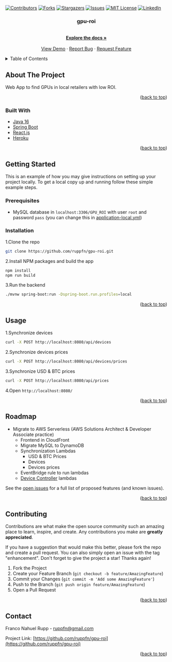 <div id="top"></div>
<!--
*** Thanks for checking out the Best-README-Template. If you have a suggestion
*** that would make this better, please fork the repo and create a pull request
*** or simply open an issue with the tag "enhancement".
*** Don't forget to give the project a star!
*** Thanks again! Now go create something AMAZING! :D
-->



<!-- PROJECT SHIELDS -->
<!--
*** I'm using markdown "reference style" links for readability.
*** Reference links are enclosed in brackets [ ] instead of parentheses ( ).
*** See the bottom of this document for the declaration of the reference variables
*** for contributors-url, forks-url, etc. This is an optional, concise syntax you may use.
*** https://www.markdownguide.org/basic-syntax/#reference-style-links
-->
[![Contributors][contributors-shield]][contributors-url]
[![Forks][forks-shield]][forks-url]
[![Stargazers][stars-shield]][stars-url]
[![Issues][issues-shield]][issues-url]
[![MIT License][license-shield]][license-url]
[![LinkedIn][linkedin-shield]][linkedin-url]




<h3 align="center">gpu-roi</h3>

  <p align="center">
    <br />
    <a href="https://github.com/ruppfn/gpu-roi"><strong>Explore the docs »</strong></a>
    <br />
    <br />
    <a href="https://gpu-roi.herokuapp.com/">View Demo</a>
    ·
    <a href="https://github.com/ruppfn/gpu-roi/issues">Report Bug</a>
    ·
    <a href="https://github.com/ruppfn/gpu-roi/issues">Request Feature</a>
  </p>
</div>



<!-- TABLE OF CONTENTS -->
<details>
  <summary>Table of Contents</summary>
  <ol>
    <li>
      <a href="#about-the-project">About The Project</a>
      <ul>
        <li><a href="#built-with">Built With</a></li>
      </ul>
    </li>
    <li>
      <a href="#getting-started">Getting Started</a>
      <ul>
        <li><a href="#prerequisites">Prerequisites</a></li>
        <li><a href="#installation">Installation</a></li>
      </ul>
    </li>
    <li><a href="#usage">Usage</a></li>
    <li><a href="#roadmap">Roadmap</a></li>
    <li><a href="#contributing">Contributing</a></li>
    <li><a href="#license">License</a></li>
    <li><a href="#contact">Contact</a></li>
    <li><a href="#acknowledgments">Acknowledgments</a></li>
  </ol>
</details>



<!-- ABOUT THE PROJECT -->
## About The Project

Web App to find GPUs in local retailers with low ROI.
<p align="right">(<a href="#top">back to top</a>)</p>



### Built With

* [Java 16](https://www.java.com/)
* [Spring Boot](https://spring.io/projects/spring-boot)
* [React.js](https://reactjs.org/)
* [Heroku](https://heroku.com/)

<p align="right">(<a href="#top">back to top</a>)</p>



<!-- GETTING STARTED -->
## Getting Started

This is an example of how you may give instructions on setting up your project locally.
To get a local copy up and running follow these simple example steps.

### Prerequisites

* MySQL database in `localhost:3306/GPU_ROI` with user `root` and password `pass` (you can change this in [application-local.yml](src/main/resources/application-local.yml))

### Installation

1.Clone the repo
   ```sh
   git clone https://github.com/ruppfn/gpu-roi.git
   ```

2.Install NPM packages and build the app
  ```sh
  npm install 
  npm run build
  ```

3.Run the backend
   ```sh
  ./mvnw spring-boot:run -Dspring-boot.run.profiles=local
  ```

<p align="right">(<a href="#top">back to top</a>)</p>


<!-- USAGE EXAMPLES -->
## Usage
1.Synchronize devices
  ```sh
  curl -X POST http://localhost:8080/api/devices
  ```
2.Synchronize devices prices
  ```sh
  curl -X POST http://localhost:8080/api/devices/prices
  ```

3.Synchronize USD & BTC prices
  ```sh
  curl -X POST http://localhost:8080/api/prices
  ```

4.Open `http://localhost:8080/`

<p align="right">(<a href="#top">back to top</a>)</p>


<!-- ROADMAP -->
## Roadmap

- Migrate to AWS Serverless (AWS Solutions Architect & Developer Associate practice)
  - Frontend in CloudFront
  - Migrate MySQL to DynamoDB
  - Synchronization Lambdas
    - USD & BTC Prices
    - Devices
    - Devices prices
  - EventBridge rule to run lambdas
  - [Device Controller](src/main/java/ar/com/frupp/gpuroi/controller/DeviceController.java) lambdas

See the [open issues](https://github.com/ruppfn/gpu-roi/issues) for a full list of proposed features (and known issues).

<p align="right">(<a href="#top">back to top</a>)</p>

<!-- CONTRIBUTING -->
## Contributing

Contributions are what make the open source community such an amazing place to learn, inspire, and create. Any contributions you make are **greatly appreciated**.

If you have a suggestion that would make this better, please fork the repo and create a pull request. You can also simply open an issue with the tag "enhancement".
Don't forget to give the project a star! Thanks again!

1. Fork the Project
2. Create your Feature Branch (`git checkout -b feature/AmazingFeature`)
3. Commit your Changes (`git commit -m 'Add some AmazingFeature'`)
4. Push to the Branch (`git push origin feature/AmazingFeature`)
5. Open a Pull Request

<p align="right">(<a href="#top">back to top</a>)</p>

<!-- CONTACT -->
## Contact

Franco Nahuel Rupp - ruppfn@gmail.com

Project Link: [https://github.com/ruppfn/gpu-roi](https://github.com/ruppfn/gpu-roi)

<p align="right">(<a href="#top">back to top</a>)</p>


<!-- MARKDOWN LINKS & IMAGES -->
<!-- https://www.markdownguide.org/basic-syntax/#reference-style-links -->
[contributors-shield]: https://img.shields.io/github/contributors/ruppfn/gpu-roi.svg?style=for-the-badge
[contributors-url]: https://github.com/ruppfn/gpu-roi/graphs/contributors
[forks-shield]: https://img.shields.io/github/forks/ruppfn/gpu-roi.svg?style=for-the-badge
[forks-url]: https://github.com/ruppfn/gpu-roi/network/members
[stars-shield]: https://img.shields.io/github/stars/ruppfn/gpu-roi.svg?style=for-the-badge
[stars-url]: https://github.com/ruppfn/gpu-roi/stargazers
[issues-shield]: https://img.shields.io/github/issues/ruppfn/gpu-roi.svg?style=for-the-badge
[issues-url]: https://github.com/ruppfn/gpu-roi/issues
[license-shield]: https://img.shields.io/github/license/ruppfn/gpu-roi.svg?style=for-the-badge
[license-url]: https://github.com/ruppfn/gpu-roi/blob/master/LICENSE.txt
[linkedin-shield]: https://img.shields.io/badge/-LinkedIn-black.svg?style=for-the-badge&logo=linkedin&colorB=555
[linkedin-url]: https://linkedin.com/in/ruppfn
